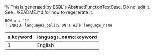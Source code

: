 % This is generated by ESQL's AbstractFunctionTestCase. Do not edit it. See ../README.md for how to regenerate it.

```esql
ROW a = "1"
| ENRICH languages_policy ON a WITH language_name
```

| a:keyword | language_name:keyword |
| --- | --- |
| 1 | English |
